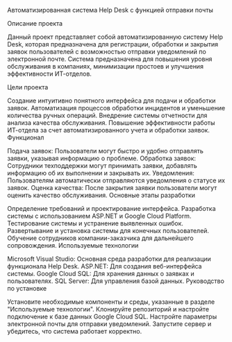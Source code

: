 Автоматизированная система Help Desk с функцией отправки почты

Описание проекта

Данный проект представляет собой автоматизированную систему Help Desk, которая предназначена для регистрации, обработки и закрытия заявок пользователей с возможностью отправки уведомлений по электронной почте. Система предназначена для повышения уровня обслуживания в компаниях, минимизации простоев и улучшения эффективности ИТ-отделов.

Цели проекта

Создание интуитивно понятного интерфейса для подачи и обработки заявок.
Автоматизация процессов обработки инцидентов и уменьшение количества ручных операций.
Внедрение системы отчетности для анализа качества обслуживания.
Повышение эффективности работы ИТ-отдела за счет автоматизированного учета и обработки заявок.
Функционал

Подача заявок: Пользователи могут быстро и удобно отправлять заявки, указывая информацию о проблеме.
Обработка заявок: Сотрудники техподдержки могут принимать заявки, добавлять информацию об их выполнении и закрывать их.
Уведомления: Пользователям автоматически отправляются уведомления о статусе их заявок.
Оценка качества: После закрытия заявки пользователи могут оценить качество обслуживания.
Основные этапы разработки

Определение требований и проектирование интерфейса.
Разработка системы с использованием ASP.NET и Google Cloud Platform.
Тестирование системы и устранение выявленных ошибок.
Развертывание и установка системы для конечных пользователей.
Обучение сотрудников компании-заказчика для дальнейшего сопровождения.
Используемые технологии

Microsoft Visual Studio: Основная среда разработки для реализации функционала Help Desk.
ASP.NET: Для создания веб-интерфейса системы.
Google Cloud SQL: Для хранения данных о заявках и пользователях.
SQL Server: Для управления базой данных.
Руководство по установке

Установите необходимые компоненты и среды, указанные в разделе "Используемые технологии".
Клонируйте репозиторий и настройте подключение к базе данных Google Cloud SQL.
Настройте параметры электронной почты для отправки уведомлений.
Запустите сервер и убедитесь, что система работает корректно.
